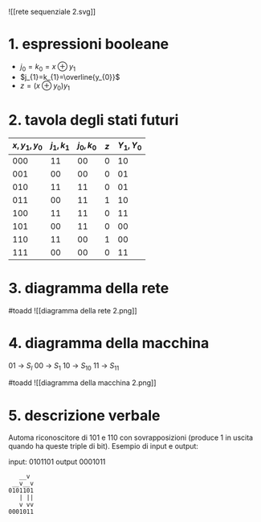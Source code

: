 ![[rete sequenziale 2.svg]]
# 1. espressioni booleane
- $j_{0}=k_{0}=x\oplus y_{1}$
- $j_{1}=k_{1}=\overline{y_{0}}$
- $z=(x\oplus y_{0})y_{1}$

# 2. tavola degli stati futuri

| $x, y_{1}, y_{0}$ | $j_{1}, k_{1}$ | $j_{0}, k_{0}$ | $z$ | $Y_{1}, Y_{0}$ |
| ----------------- | -------------- | -------------- | --- | -------------- |
| 000               | 11             | 00             | 0   | 10             |
| 001               | 00             | 00             | 0   | 01             |
| 010               | 11             | 11             | 0   | 01             |
| 011               | 00             | 11             | 1   | 10             |
| 100               | 11             | 11             | 0   | 11             |
| 101               | 00             | 11             | 0   | 00             |
| 110               | 11             | 00             | 1   | 00             |
| 111               | 00             | 00             | 0   | 11             |
# 3. diagramma della rete
#toadd ![[diagramma della rete 2.png]]
# 4. diagramma della macchina
01 -> $S_I$
00 -> $S_1$
10 -> $S_{10}$
11 -> $S_{11}$

#toadd ![[diagramma della macchina 2.png]]
# 5. descrizione verbale
Automa riconoscitore di 101 e 110 con sovrapposizioni (produce 1 in uscita quando ha queste triple di bit).
Esempio di input e output:

input: 0101101
output 0001011

```
   __v
 __v__v
0101101
   | ||
   v vv
0001011

```